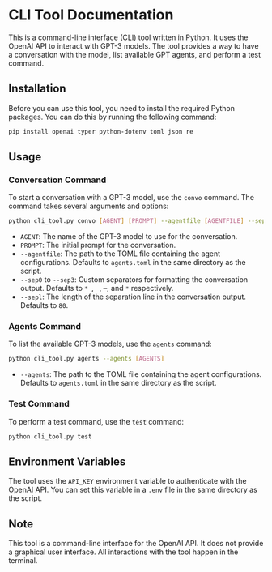 # CLI Tool Documentation

This is a command-line interface (CLI) tool written in Python. It uses the OpenAI API to interact with GPT-3 models. The tool provides a way to have a conversation with the model, list available GPT agents, and perform a test command.

## Installation

Before you can use this tool, you need to install the required Python packages. You can do this by running the following command:

```bash
pip install openai typer python-dotenv toml json re
```

## Usage

### Conversation Command

To start a conversation with a GPT-3 model, use the `convo` command. The command takes several arguments and options:

```bash
python cli_tool.py convo [AGENT] [PROMPT] --agentfile [AGENTFILE] --sep0 [SEP0] --sep1 [SEP1] --sep2 [SEP2] --sep3 [SEP3] --sepl [SEPL]
```

- `AGENT`: The name of the GPT-3 model to use for the conversation.
- `PROMPT`: The initial prompt for the conversation.
- `--agentfile`: The path to the TOML file containing the agent configurations. Defaults to `agents.toml` in the same directory as the script.
- `--sep0` to `--sep3`: Custom separators for formatting the conversation output. Defaults to `* `, ` `, `─`, and `*` respectively.
- `--sepl`: The length of the separation line in the conversation output. Defaults to `80`.

### Agents Command

To list the available GPT-3 models, use the `agents` command:

```bash
python cli_tool.py agents --agents [AGENTS]
```

- `--agents`: The path to the TOML file containing the agent configurations. Defaults to `agents.toml` in the same directory as the script.

### Test Command

To perform a test command, use the `test` command:

```bash
python cli_tool.py test
```

## Environment Variables

The tool uses the `API_KEY` environment variable to authenticate with the OpenAI API. You can set this variable in a `.env` file in the same directory as the script.

## Note

This tool is a command-line interface for the OpenAI API. It does not provide a graphical user interface. All interactions with the tool happen in the terminal.
